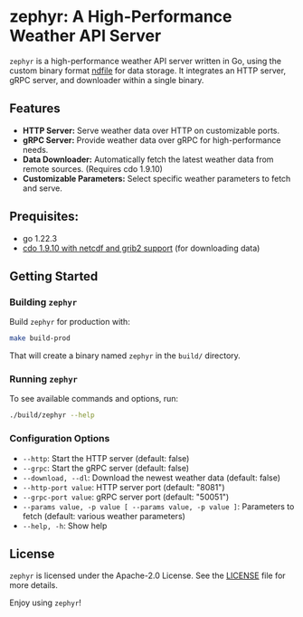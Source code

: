 # zephyr: A High-Performance Weather API Server

`zephyr` is a high-performance weather API server written in Go, using the custom binary format [ndfile](https://github.com/hstin-de/ndfile) for data storage. It integrates an HTTP server, gRPC server, and downloader within a single binary.

## Features

- **HTTP Server:** Serve weather data over HTTP on customizable ports.
- **gRPC Server:** Provide weather data over gRPC for high-performance needs.
- **Data Downloader:** Automatically fetch the latest weather data from remote sources. (Requires cdo 1.9.10)
- **Customizable Parameters:** Select specific weather parameters to fetch and serve.

## Prequisites:
- go 1.22.3
- [cdo 1.9.10 with netcdf and grib2 support](https://gist.github.com/jeffbyrnes/e56d294c216fbd30fd2fd32e576db81c) (for downloading data)

## Getting Started

### Building `zephyr`

Build `zephyr` for production with:

```bash
make build-prod
```

That will create a binary named `zephyr` in the `build/` directory.

### Running `zephyr`

To see available commands and options, run:

```bash
./build/zephyr --help
```

### Configuration Options

- `--http`: Start the HTTP server (default: false)
- `--grpc`: Start the gRPC server (default: false)
- `--download, --dl`: Download the newest weather data (default: false)
- `--http-port value`: HTTP server port (default: "8081")
- `--grpc-port value`: gRPC server port (default: "50051")
- `--params value, -p value [ --params value, -p value ]`: Parameters to fetch (default: various weather parameters)
- `--help, -h`: Show help

## License

`zephyr` is licensed under the Apache-2.0 License. See the [LICENSE](LICENSE) file for more details.

Enjoy using `zephyr`!